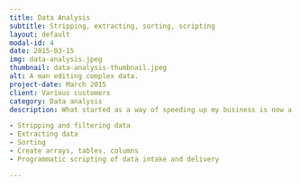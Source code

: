 ```yaml
---
title: Data Analysis
subtitle: Stripping, extracting, sorting, scripting
layout: default
modal-id: 4
date: 2015-03-15
img: data-analysis.jpeg
thumbnail: data-analysis-thumbnail.jpeg
alt: A man editing complex data.
project-date: March 2015
client: Various customers
category: Data analysis
description: What started as a way of speeding up my business is now a service I offer to clients with complex needs for structuring data:

- Stripping and filtering data
- Extracting data
- Sorting
- Create arrays, tables, columns
- Programmatic scripting of data intake and delivery

---
```

